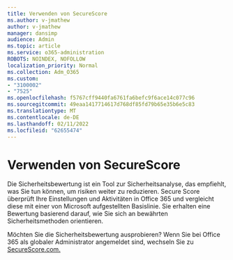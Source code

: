 ```yaml
---
title: Verwenden von SecureScore
ms.author: v-jmathew
author: v-jmathew
manager: dansimp
audience: Admin
ms.topic: article
ms.service: o365-administration
ROBOTS: NOINDEX, NOFOLLOW
localization_priority: Normal
ms.collection: Adm_O365
ms.custom:
- "3100002"
- "7525"
ms.openlocfilehash: f5767cff9440fa6761fa6befc9f6ace14c077c96
ms.sourcegitcommit: 49eaa1417714617d768df85fd79b65e35b6e5c83
ms.translationtype: MT
ms.contentlocale: de-DE
ms.lasthandoff: 02/11/2022
ms.locfileid: "62655474"
---
```

# <a name="use-securescore"></a>Verwenden von SecureScore

Die Sicherheitsbewertung ist ein Tool zur Sicherheitsanalyse, das empfiehlt, was Sie tun können, um risiken weiter zu reduzieren. Secure Score überprüft Ihre Einstellungen und Aktivitäten in Office 365 und vergleicht diese mit einer von Microsoft aufgestellten Basislinie. Sie erhalten eine Bewertung basierend darauf, wie Sie sich an bewährten Sicherheitsmethoden orientieren.

Möchten Sie die Sicherheitsbewertung ausprobieren? Wenn Sie bei Office 365 als globaler Administrator angemeldet sind, wechseln Sie zu [SecureScore.com.](https://securescore.office.com/)
